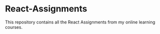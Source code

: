 # React-Assignments
This repository contains all the React Assignments from my online learning courses.
